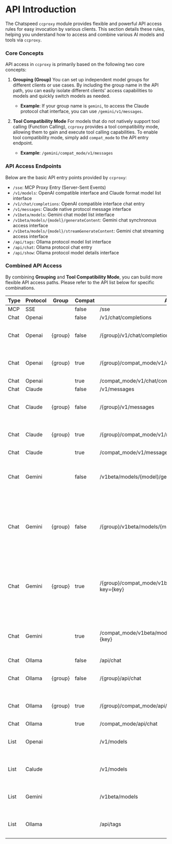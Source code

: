 # API Introduction

The Chatspeed `ccproxy` module provides flexible and powerful API access rules for easy invocation by various clients. This section details these rules, helping you understand how to access and combine various AI models and tools via `ccproxy`.

### Core Concepts

API access in `ccproxy` is primarily based on the following two core concepts:

1.  **Grouping (Group)**
    You can set up independent model groups for different clients or use cases. By including the group name in the API path, you can easily isolate different clients' access capabilities to models and quickly switch models as needed.
    *   **Example**: If your group name is `gemini`, to access the Claude protocol chat interface, you can use `/gemini/v1/messages`.

2.  **Tool Compatibility Mode**
    For models that do not natively support tool calling (Function Calling), `ccproxy` provides a tool compatibility mode, allowing them to gain and execute tool calling capabilities. To enable tool compatibility mode, simply add `compat_mode` to the API entry endpoint.
    *   **Example**: `/gemini/compat_mode/v1/messages`

### API Access Endpoints

Below are the basic API entry points provided by `ccproxy`:

*   `/sse`: MCP Proxy Entry (Server-Sent Events)
*   `/v1/models`: OpenAI compatible interface and Claude format model list interface
*   `/v1/chat/completions`: OpenAI compatible interface chat entry
*   `/v1/messages`: Claude native protocol message interface
*   `/v1beta/models`: Gemini chat model list interface
*   `/v1beta/models/{model}/generateContent`: Gemini chat synchronous access interface
*   `/v1beta/models/{model}/streamGenerateContent`: Gemini chat streaming access interface
*   `/api/tags`: Ollama protocol model list interface
*   `/api/chat`: Ollama protocol chat entry
*   `/api/show`: Ollama protocol model details interface

### Combined API Access

By combining **Grouping** and **Tool Compatibility Mode**, you can build more flexible API access paths. Please refer to the API list below for specific combinations.

| Type | Protocol | Group   | Compat | API Address                                                           | Note                                                                                         |
| ---- | -------- | ------- | ------ | --------------------------------------------------------------------- | -------------------------------------------------------------------------------------------- |
| MCP  | SSE      |         | false  | /sse                                                                  |                                                                                              |
| Chat | Openai   |         | false  | /v1/chat/completions                                                  |                                                                                              |
| Chat | Openai   | {group} | false  | /{group}/v1/chat/completions                                          | Replace {group} with the group name                                                          |
| Chat | Openai   | {group} | true   | /{group}/compat\_mode/v1/chat/completions                             | Replace {group} with the group name                                                          |
| Chat | Openai   |         | true   | /compat\_mode/v1/chat/completions                                     |                                                                                              |
| Chat | Claude   |         | false  | /v1/messages                                                          |                                                                                              |
| Chat | Claude   | {group} | false  | /{group}/v1/messages                                                  | Replace {group} with the group name                                                          |
| Chat | Claude   | {group} | true   | /{group}/compat\_mode/v1/messages                                     | Replace {group} with the group name                                                          |
| Chat | Claude   |         | true   | /compat\_mode/v1/messages                                             |                                                                                              |
| Chat | Gemini   |         | false  | /v1beta/models/{model}/generateContent?key={key}                      | Replace {model} with the model name and {key} with the API Key                               |
| Chat | Gemini   | {group} | false  | /{group}/v1beta/models/{model}/generateContent?key={key}              | Replace {group} with the group name, {model} with the model name, and {key} with the API Key |
| Chat | Gemini   | {group} | true   | /{group}/compat\_mode/v1beta/models/{model}/generateContent?key={key} | Replace {group} with the group name, {model} with the model name, and {key} with the API Key |
| Chat | Gemini   |         | true   | /compat\_mode/v1beta/models/{model}/generateContent?key={key}         | Replace {model} with the model name and {key} with the API Key                               |
| Chat | Ollama   |         | false  | /api/chat                                                             |                                                                                              |
| Chat | Ollama   | {group} | false  | /{group}/api/chat                                                     | Replace {group} with the group name                                                          |
| Chat | Ollama   | {group} | true   | /{group}/compat\_mode/api/chat                                        | Replace {group} with the group name                                                          |
| Chat | Ollama   |         | true   | /compat\_mode/api/chat                                                |                                                                                              |
| List | Openai   |         |        | /v1/models                                                            | Supports groups and compatibility mode                                                       |
| List | Calude   |         |        | /v1/models                                                            | Supports groups and compatibility mode                                                       |
| List | Gemini   |         |        | /v1beta/models                                                        | Supports groups and compatibility mode                                                       |
| List | Ollama   |         |        | /api/tags                                                             | Supports groups and compatibility mode                                                       |

